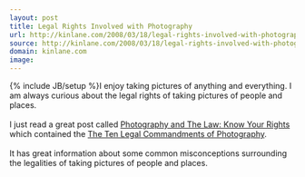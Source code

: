 ```yaml
---
layout: post
title: Legal Rights Involved with Photography
url: http://kinlane.com/2008/03/18/legal-rights-involved-with-photography/
source: http://kinlane.com/2008/03/18/legal-rights-involved-with-photography/
domain: kinlane.com
image: 
---
```

{% include JB/setup %}I enjoy taking pictures of anything and everything.  I am always curious about the legal rights of taking pictures of people and places.<br /><br />I just read a great post called <a href="http://photojojo.com/content/tips/legal-rights-of-photographers/">Photography and The Law: Know Your Rights</a> which contained the <a href="http://photojojo.com/content/tips/legal-rights-of-photographers/">The Ten Legal Commandments of Photography</a>.<br /><br />It has great information about some common misconceptions surrounding the legalities of taking pictures of people and places.